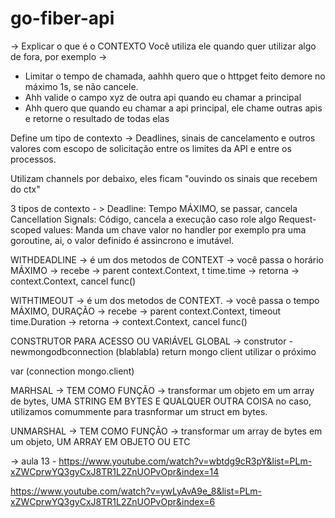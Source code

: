 # go-fiber-api



-> Explicar o que é o CONTEXTO
Você utiliza ele quando quer utilizar algo de fora, por exemplo ->
* Limitar o tempo de chamada, aahhh quero que o httpget feito demore no máximo 1s, se não cancele.
* Ahh valide o campo xyz de outra api quando eu chamar a principal
* Ahh quero que quando eu chamar a api principal, ele chame outras apis e retorne o resultado de todas elas

Define um tipo de contexto -> Deadlines, sinais de cancelamento e outros valores com escopo de solicitação
entre os limites da API e entre os processos.

Utilizam channels por debaixo, eles ficam "ouvindo os sinais que recebem do ctx"

3 tipos de contexto - >
Deadline: Tempo MÁXIMO, se passar, cancela
Cancellation Signals: Código, cancela a execução caso role algo
Request-scoped values: Manda um chave valor no handler por exemplo pra uma goroutine, ai, o valor definido
é assincrono e imutável.

WITHDEADLINE -> é um dos metodos de CONTEXT -> você passa o horário MÁXIMO
-> recebe -> parent context.Context, t time.time
-> retorna -> context.Context, cancel func()

WITHTIMEOUT -> é um dos metodos de CONTEXT. -> você passa o tempo MÁXIMO, DURAÇÃO
-> recebe -> parent context.Context, timeout time.Duration
-> retorna -> context.Context, cancel func()



CONSTRUTOR PARA ACESSO OU VARIÁVEL GLOBAL
-> construtor - newmongodbconnection (blablabla) return mongo client
utilizar o próximo

var (connection mongo.client)

MARHSAL
-> TEM COMO FUNÇÃO -> transformar um objeto em um array de bytes, UMA STRING EM BYTES E QUALQUER OUTRA COISA
no caso, utilizamos comummente para trasnformar um struct em bytes.

UNMARSHAL
-> TEM COMO FUNÇÃO -> transformar um array de bytes em um objeto, UM ARRAY EM OBJETO OU ETC


-> aula 13 - https://www.youtube.com/watch?v=wbtdg9cR3pY&list=PLm-xZWCprwYQ3gyCxJ8TR1L2ZnUOPvOpr&index=14

https://www.youtube.com/watch?v=ywLyAvA9e_8&list=PLm-xZWCprwYQ3gyCxJ8TR1L2ZnUOPvOpr&index=6